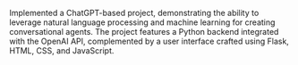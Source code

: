 Implemented a ChatGPT-based project, demonstrating the ability to leverage natural language processing and machine learning for creating conversational agents. The project features a Python backend integrated with the OpenAI API, complemented by a user interface crafted using Flask, HTML, CSS, and JavaScript.
